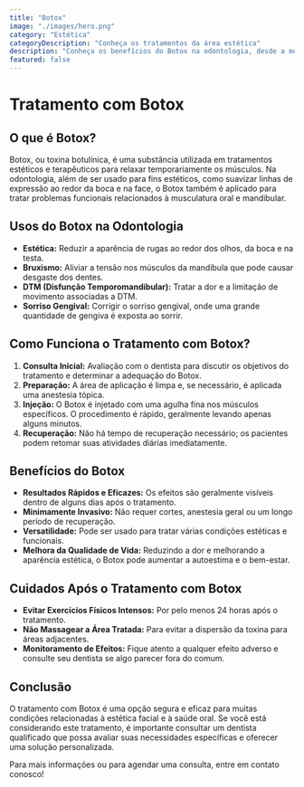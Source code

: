 ```yaml
---
title: "Botox"
image: "./images/hero.png"
category: "Estética"
categoryDescription: "Conheça os tratamentos da área estética"
description: "Conheça os benefícios do Botox na odontologia, desde a melhoria estética ao redor da boca até o tratamento de condições funcionais como bruxismo e DTM, promovendo um sorriso mais saudável e jovem."
featured: false
---
```

# Tratamento com Botox

## O que é Botox?

Botox, ou toxina botulínica, é uma substância utilizada em tratamentos estéticos e terapêuticos para relaxar temporariamente os músculos. Na odontologia, além de ser usado para fins estéticos, como suavizar linhas de expressão ao redor da boca e na face, o Botox também é aplicado para tratar problemas funcionais relacionados à musculatura oral e mandibular.

## Usos do Botox na Odontologia

- **Estética:** Reduzir a aparência de rugas ao redor dos olhos, da boca e na testa.
- **Bruxismo:** Aliviar a tensão nos músculos da mandíbula que pode causar desgaste dos dentes.
- **DTM (Disfunção Temporomandibular):** Tratar a dor e a limitação de movimento associadas a DTM.
- **Sorriso Gengival:** Corrigir o sorriso gengival, onde uma grande quantidade de gengiva é exposta ao sorrir.

## Como Funciona o Tratamento com Botox?

1. **Consulta Inicial:** Avaliação com o dentista para discutir os objetivos do tratamento e determinar a adequação do Botox.
2. **Preparação:** A área de aplicação é limpa e, se necessário, é aplicada uma anestesia tópica.
3. **Injeção:** O Botox é injetado com uma agulha fina nos músculos específicos. O procedimento é rápido, geralmente levando apenas alguns minutos.
4. **Recuperação:** Não há tempo de recuperação necessário; os pacientes podem retomar suas atividades diárias imediatamente.

## Benefícios do Botox

- **Resultados Rápidos e Eficazes:** Os efeitos são geralmente visíveis dentro de alguns dias após o tratamento.
- **Minimamente Invasivo:** Não requer cortes, anestesia geral ou um longo período de recuperação.
- **Versatilidade:** Pode ser usado para tratar várias condições estéticas e funcionais.
- **Melhora da Qualidade de Vida:** Reduzindo a dor e melhorando a aparência estética, o Botox pode aumentar a autoestima e o bem-estar.

## Cuidados Após o Tratamento com Botox

- **Evitar Exercícios Físicos Intensos:** Por pelo menos 24 horas após o tratamento.
- **Não Massagear a Área Tratada:** Para evitar a dispersão da toxina para áreas adjacentes.
- **Monitoramento de Efeitos:** Fique atento a qualquer efeito adverso e consulte seu dentista se algo parecer fora do comum.

## Conclusão

O tratamento com Botox é uma opção segura e eficaz para muitas condições relacionadas à estética facial e à saúde oral. Se você está considerando este tratamento, é importante consultar um dentista qualificado que possa avaliar suas necessidades específicas e oferecer uma solução personalizada.

Para mais informações ou para agendar uma consulta, entre em contato conosco!
